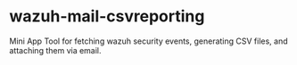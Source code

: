 # wazuh-mail-csvreporting
Mini App Tool for fetching wazuh security events, generating CSV files, and attaching them via email.
